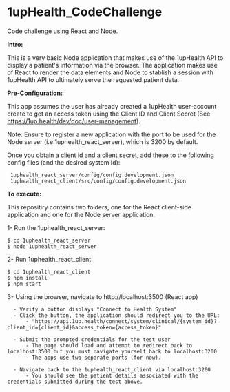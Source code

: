 # 1upHealth_CodeChallenge
Code challenge using React and Node.

**Intro:**

This is a very basic Node application that makes use of the 1upHealth API to display 
a patient's information via the browser. The application makes use of React to render the 
data elements and Node to stablish a session with 1upHealth API to ultimately serve the requested patient data.



**Pre-Configuration:**

This app assumes the user has already created a 1upHealth user-account create to get an access token using
the Client ID and Client Secret (See https://1up.health/dev/doc/user-management). 

Note: Ensure to register a new application with the port to be used for the Node server (i.e 1uphealth_react_server), which is 3200 by default.

  Once you obtain a client id and a client secret, add these to the following config files (and the desired system Id):
  
     1uphealth_react_server/config/config.development.json
     1uphealth_react_client/src/config/config.development.json


**To execute:**

This repositiry contains two folders, one for the React client-side application and one for the Node server application.
   
   1- Run the 1uphealth_react_server:
   
    $ cd 1uphealth_react_server
    $ node 1uphealth_react_server   
    
    
   2- Run 1uphealth_react_client:
   
    $ cd 1uphealth_react_client
    $ npm install
    $ npm start
 
 
   3- Using the browser, navigate to http://localhost:3500 (React app)
   
      - Verify a button displays "Connect to Health System"
      - Click the button, the application should redirect you to the URL:
          - "https://api.1up.health/connect/system/clinical/{system_id}?client_id={client_id}&access_token={access_token}"
          
      - Submit the prompted credentials for the test user
          - The page should load and attempt to redirect back to localhost:3500 but you must navigate yourself back to localhost:3200
          - The apps use two separate ports (for now).
        
      - Navigate back to the 1uphealth_react_client via localhost:3200
          - You should see the patient details associated with the credentials submitted during the test above.


       
   

